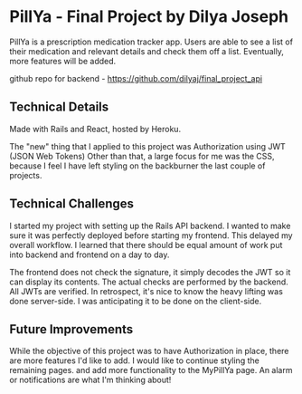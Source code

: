# PillYa - Final Project by Dilya Joseph
PillYa is a prescription medication tracker app. Users are able to see a list of their medication and relevant details and check them off a list. Eventually, more features will be added.

github repo for backend - https://github.com/dilyaj/final_project_api

## Technical Details

Made with Rails and React, hosted by Heroku.

The "new" thing that I applied to this project was Authorization using JWT (JSON Web Tokens)
Other than that, a large focus for me was the CSS, because I feel I have left styling on the backburner the last couple of projects.


## Technical Challenges
I started my project with setting up the Rails API backend. I wanted to make sure it was perfectly deployed before starting my frontend. This delayed my overall workflow. I learned that there should be equal amount of work put into backend and frontend on a day to day.


The frontend does not check the signature, it simply decodes the JWT so it can display its contents. The actual checks are performed by the backend. All JWTs are verified.
In retrospect, it's nice to know the heavy lifting was done server-side. I was anticipating it to be done on the client-side. 

## Future Improvements
While the objective of this project was to have Authorization in place, there are more features I'd like to add. I would like to continue styling the remaining pages. and add more functionality to the MyPillYa page. An alarm or notifications are what I'm thinking about!

